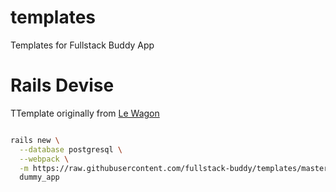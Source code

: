 # templates
Templates for Fullstack Buddy App


# Rails Devise
TTemplate originally from [Le Wagon](https://www.lewagon.com)
```bash

rails new \
  --database postgresql \
  --webpack \
  -m https://raw.githubusercontent.com/fullstack-buddy/templates/master/rails_devise.rb \
  dummy_app
```
